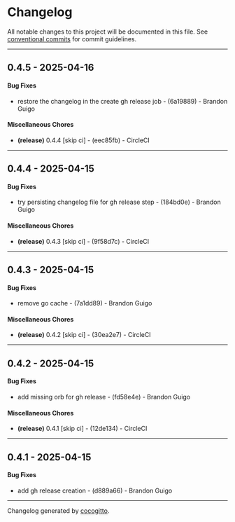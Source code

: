 # Changelog
All notable changes to this project will be documented in this file. See [conventional commits](https://www.conventionalcommits.org/) for commit guidelines.

- - -
## 0.4.5 - 2025-04-16
#### Bug Fixes
- restore the changelog in the create gh release job - (6a19889) - Brandon Guigo
#### Miscellaneous Chores
- **(release)** 0.4.4 [skip ci] - (eec85fb) - CircleCI

- - -

## 0.4.4 - 2025-04-15
#### Bug Fixes
- try persisting changelog file for gh release step - (184bd0e) - Brandon Guigo
#### Miscellaneous Chores
- **(release)** 0.4.3 [skip ci] - (9f58d7c) - CircleCI

- - -

## 0.4.3 - 2025-04-15
#### Bug Fixes
- remove go cache - (7a1dd89) - Brandon Guigo
#### Miscellaneous Chores
- **(release)** 0.4.2 [skip ci] - (30ea2e7) - CircleCI

- - -

## 0.4.2 - 2025-04-15
#### Bug Fixes
- add missing orb for gh release - (fd58e4e) - Brandon Guigo
#### Miscellaneous Chores
- **(release)** 0.4.1 [skip ci] - (12de134) - CircleCI

- - -

## 0.4.1 - 2025-04-15
#### Bug Fixes
- add gh release creation - (d889a66) - Brandon Guigo

- - -

Changelog generated by [cocogitto](https://github.com/cocogitto/cocogitto).